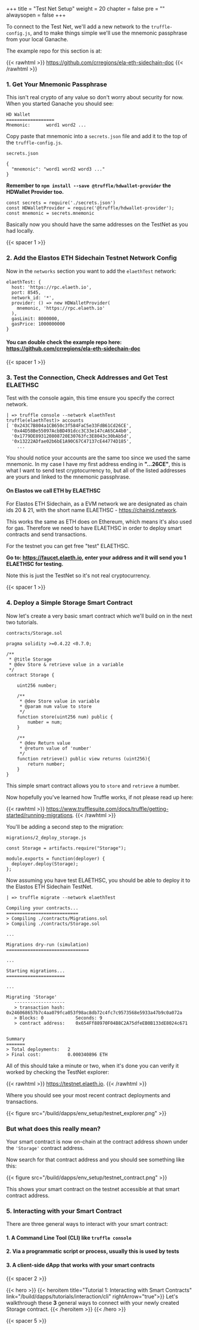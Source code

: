 +++
title = "Test Net Setup"
weight = 20
chapter = false
pre = ""
alwaysopen = false
+++

To connect to the Test Net, we'll add a new network to the `truffle-config.js`, and to make things simple we'll use
the mnemonic passphrase from your local Ganache.

The example repo for this section is at: 

{{< rawhtml >}}
<a href="https://github.com/crregions/ela-eth-sidechain-doc" target="_blank" onclick="event.stopPropagation();">https://github.com/crregions/ela-eth-sidechain-doc</a>
{{< /rawhtml >}}

### 1. Get Your Mnemonic Passphrase

This isn't real crypto of any value so don't worry about security for now. When you started Ganache you should see:

```
HD Wallet
==================
Mnemonic:      word1 word2 ...
``` 

Copy paste that mnemonic into a `secrets.json` file and add it to the top of the `truffle-config.js`. 

`secrets.json`
```
{
  "mnemonic": "word1 word2 word3 ..."
}
```

**Remember to `npm install --save @truffle/hdwallet-provider` the HDWallet Provider too.**

```
const secrets = require('./secrets.json')
const HDWalletProvider = require('@truffle/hdwallet-provider');
const mnemonic = secrets.mnemonic
```

Basically now you should have the same addresses on the TestNet as you had locally.

{{< spacer 1 >}}

### 2. Add the Elastos ETH Sidechain Testnet Network Config

Now in the `networks` section you want to add the `elaethTest` network:

```
elaethTest: {
  host: 'https://rpc.elaeth.io',
  port: 8545,
  network_id: '*',
  provider: () => new HDWalletProvider(
    mnemonic, 'https://rpc.elaeth.io'
  ),
  gasLimit: 8000000,
  gasPrice: 1000000000
}
```

#### You can double check the example repo here: https://github.com/crregions/ela-eth-sidechain-doc 

{{< spacer 1 >}}

### 3. Test the Connection, Check Addresses and Get Test ELAETHSC

Test with the console again, this time ensure you specify the correct network.
```
| => truffle console --network elaethTest
truffle(elaethTest)> accounts
[ '0x243C7B804a1CB650c3f584FaC5e33FdB61Cd26CE',
  '0x44D58Be55097AcbBD491dcc3C33e147cA65CA4b0',
  '0x1779DE893120808720E30763fc3E8043c30bAb5d',
  '0x13222ADfae02b6bE1A90C67C47137cE44774D185',
    ...
```
 
You should notice your accounts are the same too since we used the same mnemonic. In my case I have my first address 
ending in **"...26CE"**, this is what I want to send test cryptocurrency to, but all of the listed addresses are yours
and linked to the mnemonic passphrase.

#### On Elastos we call ETH by ELAETHSC

For Elastos ETH Sidechain, as a EVM network we are designated as chain ids 20 & 21, with the short name ELAETHSC - https://chainid.network.

This works the same as ETH does on Ethereum, which means it's also used for gas. Therefore we need to have ELAETHSC
in order to deploy smart contracts and send transactions. 

For the testnet you can get free "test" ELAETHSC. 

**Go to: https://faucet.elaeth.io, enter your address and it will send you 1 ELAETHSC for testing.** 

Note this is just the TestNet so it's not real cryptocurrency.

{{< spacer 1 >}}

### 4. Deploy a Simple Storage Smart Contract

Now let's create a very basic smart contract which we'll build on in the next two tutorials.

`contracts/Storage.sol`

```
pragma solidity >=0.4.22 <0.7.0;

/**
 * @title Storage
 * @dev Store & retrieve value in a variable
 */
contract Storage {

    uint256 number;

    /**
     * @dev Store value in variable
     * @param num value to store
     */
    function store(uint256 num) public {
        number = num;
    }

    /**
     * @dev Return value
     * @return value of 'number'
     */
    function retrieve() public view returns (uint256){
        return number;
    }
}
```

This simple smart contract allows you to `store` and `retrieve` a number.

Now hopefully you've learned how Truffle works, if not please read up here:

{{< rawhtml >}}
<a href="https://www.trufflesuite.com/docs/truffle/getting-started/running-migrations" target="_blank">https://www.trufflesuite.com/docs/truffle/getting-started/running-migrations</a>.
{{< /rawhtml >}}

You'll be adding a second step to the migration:

`migrations/2_deploy_storage.js`
```
const Storage = artifacts.require("Storage");

module.exports = function(deployer) {
  deployer.deploy(Storage);
};
```

Now assuming you have test ELAETHSC, you should be able to deploy it to the Elastos ETH Sidechain TestNet.

``` 
| => truffle migrate --network elaethTest

Compiling your contracts...
===========================
> Compiling ./contracts/Migrations.sol
> Compiling ./contracts/Storage.sol

...

Migrations dry-run (simulation)
===============================

...

Starting migrations...
======================

...

Migrating 'Storage'
   -------------------
   > transaction hash:    0x246068657b7c4aa079fca053f98ac8db72c4fc7c9573568e5933a47b9c0a072a
   > Blocks: 0            Seconds: 9
   > contract address:    0x654Ff88970F04B8C2A75dfeEB0B133dE8024c671


Summary
=======
> Total deployments:   2
> Final cost:          0.000340896 ETH
```

All of this should take a minute or two, when it's done you can verify it worked by checking the TestNet explorer:

{{< rawhtml >}}
<a href="https://testnet.elaeth.io" target="_blank">https://testnet.elaeth.io</a>.
{{< /rawhtml >}}

Where you should see your most recent contract deployments and transactions.

{{< figure src="/build/dapps/env_setup/testnet_explorer.png" >}}

### But what does this really mean?

Your smart contract is now on-chain at the contract address shown under the `'Storage'` contract address. 

Now search for that contract address and you should see something like this:

{{< figure src="/build/dapps/env_setup/testnet_contract.png" >}}

This shows your smart contract on the testnet accessible at that smart contract address.

### 5. Interacting with your Smart Contract

There are three general ways to interact with your smart contract:

#### 1. A Command Line Tool (CLI) like `truffle console` 

#### 2. Via a programmatic script or process, usually this is used by tests

#### 3. A client-side dApp that works with your smart contracts   

{{< spacer 2 >}}

{{< hero >}}
    {{< heroitem title="Tutorial 1: Interacting with Smart Contracts" link="/build/dapps/tutorials/interaction/cli" rightArrow="true">}}
        Let's walkthrough these <b>3</b> general ways to connect with your newly created Storage contract.
    {{< /heroitem >}}
{{< /hero >}}

{{< spacer 5 >}}
